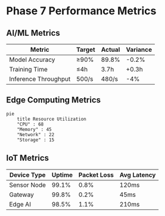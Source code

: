 # Phase 7 Performance Metrics

## AI/ML Metrics
| Metric               | Target  | Actual | Variance |
|----------------------|---------|--------|----------|
| Model Accuracy       | ≥90%    | 89.8%  | -0.2%    |
| Training Time        | ≤4h     | 3.7h   | +0.3h    |
| Inference Throughput | 500/s   | 480/s  | -4%      |

## Edge Computing Metrics
```mermaid
pie
    title Resource Utilization
    "CPU" : 68
    "Memory" : 45
    "Network" : 22
    "Storage" : 15
```

## IoT Metrics
| Device Type   | Uptime   | Packet Loss | Avg Latency |
|---------------|----------|-------------|-------------|
| Sensor Node   | 99.1%    | 0.8%        | 120ms       |
| Gateway       | 99.8%    | 0.2%        | 45ms        |
| Edge AI       | 98.5%    | 1.1%        | 210ms       |